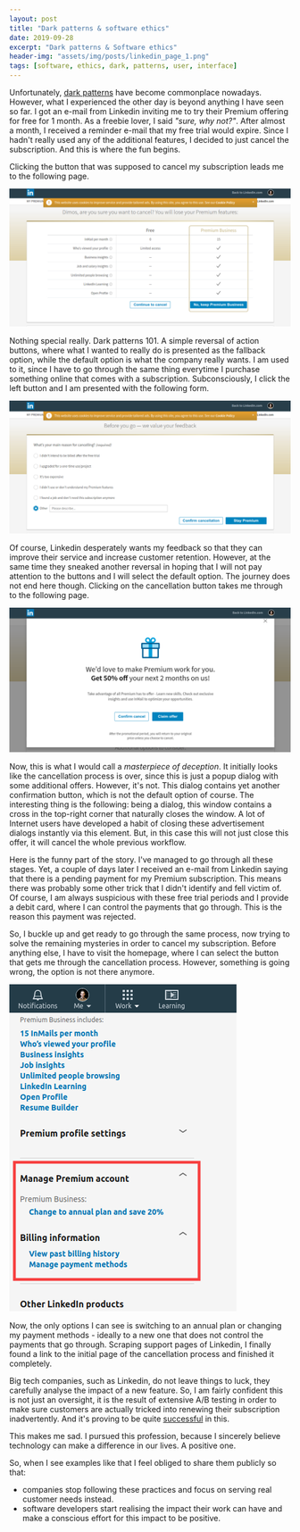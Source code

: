 ```yaml
---
layout: post
title: "Dark patterns & software ethics"
date: 2019-09-28
excerpt: "Dark patterns & Software ethics"
header-img: "assets/img/posts/linkedin_page_1.png"
tags: [software, ethics, dark, patterns, user, interface]
---
```


Unfortunately, [dark patterns](https://en.wikipedia.org/wiki/Dark_pattern) have become commonplace nowadays. However, what I experienced the other day is beyond anything I have seen so far. I got an e-mail from Linkedin inviting me to try their Premium offering for free for 1 month. As a freebie lover, I said *"sure, why not?"*. After almost a month, I received a reminder e-mail that my free trial would expire. Since I hadn't really used any of the additional features, I decided to just cancel the subscription. And this is where the fun begins.

Clicking the button that was supposed to cancel my subscription leads me to the following page.

![Linkedin page 1](../assets/img/posts/linkedin_page_1.png)

Nothing special really. Dark patterns 101. A simple reversal of action buttons, where what I wanted to really do is presented as the fallback option, while the default option is what the company really wants. I am used to it, since I have to go through the same thing everytime I purchase something online that comes with a subscription. Subconsciously, I click the left button and I am presented with the following form.

![Linkedin page 2](../assets/img/posts/linkedin_page_2.png)

Of course, Linkedin desperately wants my feedback so that they can improve their service and increase customer retention. However, at the same time they sneaked another reversal in hoping that I will not pay attention to the buttons and I will select the default option. The journey does not end here though. Clicking on the cancellation button takes me through to the following page.

![Linkedin page 3](../assets/img/posts/linkedin_page_3.png)

Now, this is what I would call a *masterpiece of deception*. It initially looks like the cancellation process is over, since this is just a popup dialog with some additional offers. However, it's not. This dialog contains yet another confirmation button, which is not the default option of course. The interesting thing is the following: being a dialog, this window contains a cross in the top-right corner that naturally closes the window. A lot of Internet users have developed a habit of closing these advertisement dialogs instantly via this element. But, in this case this will not just close this offer, it will cancel the whole previous workflow.

Here is the funny part of the story. I've managed to go through all these stages. Yet, a couple of days later I received an e-mail from Linkedin saying that there is a pending payment for my Premium subscription. This means there was probably some other trick that I didn't identify and fell victim of. Of course, I am always suspicious with these free trial periods and I provide a debit card, where I can control the payments that go through. This is the reason this payment was rejected. 

So, I buckle up and get ready to go through the same process, now trying to solve the remaining mysteries in order to cancel my subscription. Before anything else, I have to visit the homepage, where I can select the button that gets me through the cancellation process. However, something is going wrong, the option is not there anymore. 

![Linkedin page 4](../assets/img/posts/linkedin_page_4.png)

Now, the only options I can see is switching to an annual plan or changing my payment methods - ideally to a new one that does not control the payments that go through. Scraping support pages of Linkedin, I finally found a link to the initial page of the cancellation process and finished it completely.

Big tech companies, such as Linkedin, do not leave things to luck, they carefully analyse the impact of a new feature. So, I am fairly confident this is not just an oversight, it is the result of extensive A/B testing in order to make sure customers are actually tricked into renewing their subscription inadvertently. And it's proving to be quite [successful](https://www.linkedin.cn/help/linkedin/forum/question/641328/hi-i-want-refund-my-premium-subscription-amount-i-don-t-want-to-use-my-premium-that-to-i-don-t-like-it-without-any-password-otp-automatically-money-got-deducted-from-my-account-?lang=en) in this. 

This makes me sad. I pursued this profession, because I sincerely believe technology can make a difference in our lives. A positive one.

So, when I see examples like that I feel obliged to share them publicly so that:

* companies stop following these practices and focus on serving real customer needs instead.
* software developers start realising the impact their work can have and make a conscious effort for this impact to be positive.
